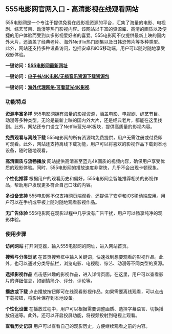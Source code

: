 <h2>555电影网官网入口 - 高清影视在线观看网站</h2>
<p>555电影网是一个专注于提供免费在线影视资源的平台，汇集了海量的电影、电视剧、综艺节目、动漫等热门影视内容。该网站以丰富的资源库、高清的画质以及便捷的用户体验而受到众多影视爱好者的喜爱。555电影网不仅提供最新上映的国内外大片，还涵盖了经典老片、海外Netflix热门剧集以及日韩恐怖片等多种类型。此外，网站还支持多种设备访问，包括安卓和iOS移动端，用户可以随时随地享受观影体验。</p>
<p><strong>一键访问：</strong><a href="https://555dianying.wwwnav.com/" target="_blank"><strong>555电影网最新网址</strong></a></p>
<p><strong>一键访问：</strong><a href="https://wangpanziyuan.pages.dev/" target="_blank"><strong>电子书/4K电影/无损音乐资源下载资源包</strong></a></p>
<p><strong>一键访问：</strong><a href="http://ip.harmonylink.net/share/e82025" target="_blank"><strong>海外代理网络·可看蓝光4K影视</strong></a></p>
<h3><strong>功能特点</strong></h3>
<p><strong>资源丰富多样</strong> 555电影网拥有海量的影视资源，涵盖电影、电视剧、综艺节目、动漫等多种类型。无论是最新上映的国内外大片，还是经典老片，都能在这里找到。此外，网站还专门设立了Netflix蓝光4K板块，提供高质量的影视内容。</p>
<p><strong>免费观看与离线下载</strong> 555电影网的所有资源均免费提供，用户无需注册或付费即可观看。此外，网站还支持离线下载功能，用户可以将喜欢的影视作品下载到本地设备，随时随地观看。</p>
<p><strong>高清画质与流畅播放</strong> 网站提供高清甚至蓝光4K画质的视频内容，确保用户享受优质的观影体验。同时，555电影网的播放速度非常快，几乎不会出现卡顿现象。</p>
<p><strong>个性化推荐</strong> 根据用户的观看历史和偏好，555电影网会智能推荐相关的影视作品，帮助用户发现更多符合自己口味的内容。</p>
<p><strong>多设备支持</strong> 555电影网不仅支持网页端观看，还提供了安卓和iOS移动端应用。用户可以在手机或平板上随时随地观看影视作品。</p>
<p><strong>无广告体验</strong> 555电影网在观影过程中几乎没有广告干扰，用户可以畅享纯净的观影体验。</p>
<h3><strong>使用步骤</strong></h3>
<p><strong>访问网站</strong> 打开浏览器，输入555电影网的网址，进入网站首页。</p>
<p><strong>搜索与分类浏览</strong> 在首页搜索框中输入关键词，快速找到想要观看的影视作品。此外，也可以通过分类导航栏，浏览电影、电视剧、综艺、动漫等不同类型的资源。</p>
<p><strong>选择影视作品</strong> 点击感兴趣的影视作品，进入详情页面。在这里，用户可以查看影片的详细信息，如剧情简介、评分、评论等。</p>
<p><strong>播放或下载</strong> 点击播放按钮即可在线观看影视作品。如果需要离线观看，可以点击下载按钮，将影片保存到本地设备。</p>
<p><strong>个性化设置</strong> 在播放过程中，用户可以根据需要调整画质、选择字幕语言、切换播放倍速等。此外，还可以开启投屏功能，将视频投射到电视上观看。</p>
<p><strong>查看历史记录</strong> 用户可以查看自己的观影历史，方便继续观看之前的内容。</p>
